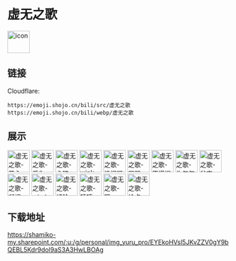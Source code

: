 # 虚无之歌
<img src="https://emoji.shojo.cn/bili/src/虚无之歌/icon.png" width="50" height="50" alt="icon">

## 链接
Cloudflare:
```
https://emoji.shojo.cn/bili/src/虚无之歌
https://emoji.shojo.cn/bili/webp/虚无之歌
```
## 展示
<img src="https://emoji.shojo.cn/bili/src/虚无之歌/虚无之歌-开心.png" width="50" height="50" alt="虚无之歌-开心">
<img src="https://emoji.shojo.cn/bili/src/虚无之歌/虚无之歌-爱你.png" width="50" height="50" alt="虚无之歌-爱你">
<img src="https://emoji.shojo.cn/bili/src/虚无之歌/虚无之歌-心碎.png" width="50" height="50" alt="虚无之歌-心碎">
<img src="https://emoji.shojo.cn/bili/src/虚无之歌/虚无之歌-wink.png" width="50" height="50" alt="虚无之歌-wink">
<img src="https://emoji.shojo.cn/bili/src/虚无之歌/虚无之歌-没问题.png" width="50" height="50" alt="虚无之歌-没问题">
<img src="https://emoji.shojo.cn/bili/src/虚无之歌/虚无之歌-哭哭.png" width="50" height="50" alt="虚无之歌-哭哭">
<img src="https://emoji.shojo.cn/bili/src/虚无之歌/虚无之歌-不懂捏.png" width="50" height="50" alt="虚无之歌-不懂捏">
<img src="https://emoji.shojo.cn/bili/src/虚无之歌/虚无之歌-生气气.png" width="50" height="50" alt="虚无之歌-生气气">
<img src="https://emoji.shojo.cn/bili/src/虚无之歌/虚无之歌-贫穷.png" width="50" height="50" alt="虚无之歌-贫穷">
<img src="https://emoji.shojo.cn/bili/src/虚无之歌/虚无之歌-凝视.png" width="50" height="50" alt="虚无之歌-凝视">
<img src="https://emoji.shojo.cn/bili/src/虚无之歌/虚无之歌-win！.png" width="50" height="50" alt="虚无之歌-win！">
<img src="https://emoji.shojo.cn/bili/src/虚无之歌/虚无之歌-揉脸.png" width="50" height="50" alt="虚无之歌-揉脸">
<img src="https://emoji.shojo.cn/bili/src/虚无之歌/虚无之歌-嘻嘻.png" width="50" height="50" alt="虚无之歌-嘻嘻">
<img src="https://emoji.shojo.cn/bili/src/虚无之歌/虚无之歌-嗯.png" width="50" height="50" alt="虚无之歌-嗯">
<img src="https://emoji.shojo.cn/bili/src/虚无之歌/虚无之歌-给点.png" width="50" height="50" alt="虚无之歌-给点">

## 下载地址

https://shamiko-my.sharepoint.com/:u:/g/personal/img_yuru_pro/EYEkoHVsl5JKvZZV0gY9bQEBL5Kdr9dol9aS3A3HwLBOAg